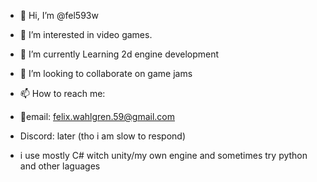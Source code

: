 - 👋 Hi, I’m @fel593w

- 👀 I’m interested in video games.
- 🌱 I’m currently Learning 2d engine development
- 💞️ I’m looking to collaborate on game jams
- 📫 How to reach me:
- 📧email: felix.wahlgren.59@gmail.com
- Discord: later
  (tho i am slow to respond)
- i use mostly C# witch unity/my own engine and sometimes try python and other laguages



<!---
fel593w/fel593w is a ✨ special ✨ repository because its `README.md` (this file) appears on your GitHub profile.
You can click the Preview link to take a look at your changes.
--->
